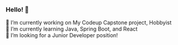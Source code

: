 ### Hello! 👋
🔭 I’m currently working on My Codeup Capstone project, Hobbyist
<br>
🌱 I’m currently learning Java, Spring Boot, and React
<br>
👯 I’m looking for a Junior Developer position!

<!--
**moriahhumphries/moriahhumphries** is a ✨ _special_ ✨ repository because its `README.md` (this file) appears on your GitHub profile.
Here are some ideas to get you started:
- 🔭 I’m currently working on ...
- 🌱 I’m currently learning ...
- 👯 I’m looking to collaborate on ...
- 🤔 I’m looking for help with ...
- 💬 Ask me about ...
- 📫 How to reach me: ...
- 😄 Pronouns: ...
- ⚡ Fun fact: ...
-->
